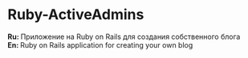 <h1>Ruby-ActiveAdmins</h1>
<b>Ru: </b> Приложение на Ruby on Rails для создания собственного блога <br>
<b>En: </b> Ruby on Rails application for creating your own blog
